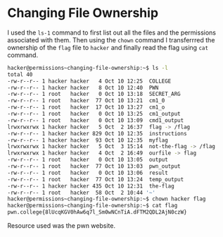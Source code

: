 # Changing File Ownership
I used the `ls-1` command to first list out all the files and the permissions associated with them. Then using the `chown` command I transferrred the ownership of the `flag` file to `hacker` and finally read the flag using `cat` command.
```bash
hacker@permissions~changing-file-ownership:~$ ls -l
total 40
-rw-r--r-- 1 hacker hacker   4 Oct 10 12:25  COLLEGE
-rw-r--r-- 1 hacker hacker   8 Oct 10 12:40  PWN
-rw-r--r-- 1 root   hacker   0 Oct 10 13:18  SECRET_ARG
-rw-r--r-- 1 root   hacker  77 Oct 10 13:21  cm1_0
-rw-r--r-- 1 root   hacker  17 Oct 10 13:27  cm1_o
-rw-r--r-- 1 root   hacker   0 Oct 10 13:25  cm1_output
-rw-r--r-- 1 root   hacker   0 Oct 10 13:09  cmd1_output
lrwxrwxrwx 1 hacker hacker   5 Oct  2 16:37  flag -> /flag
-rw-r--r-- 1 hacker hacker 829 Oct 10 12:35  instructions
-rw-r--r-- 1 hacker hacker  93 Oct 10 12:35  myflag
lrwxrwxrwx 1 hacker hacker   5 Oct  3 15:14  not-the-flag -> /flag
lrwxrwxrwx 1 hacker hacker   4 Oct  2 16:49  ourfile -> flag
-rw-r--r-- 1 root   hacker   0 Oct 10 13:05  output
-rw-r--r-- 1 root   hacker  77 Oct 10 13:03  pwn_output
-rw-r--r-- 1 root   hacker   0 Oct 10 13:06  result
-rw-r--r-- 1 root   hacker  77 Oct 10 13:24  temp_output
-rw-r--r-- 1 hacker hacker 435 Oct 10 12:31  the-flag
-rw-r--r-- 1 root   hacker  58 Oct  2 10:44 '~'
hacker@permissions~changing-file-ownership:~$ chown hacker flag
hacker@permissions~changing-file-ownership:~$ cat flag
pwn.college{8lUcqKGV0hAw6q7l_Sm0wNCnTiA.dFTM2QDL2AjN0czW}
```
Resource used was the pwn website.
